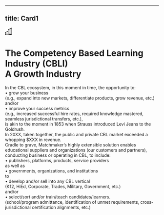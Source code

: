 ---
title: Card1
----
<div class="icon text-primary-light mx-auto mb-4">
    <img width="24" height="24" src="/assets/img/icons/building.svg" />
</div>

# The Competency Based Learning Industry (CBLI) <br/> A Growth Industry

In the CBL ecosystem, in this moment in time, the opportunity to:<br/>•	grow your business<br/>(e.g., expand into new markets, differentiate products, grow revenue, etc.)<br/>                                                        and/or<br/>•	improve your success metrics<br/> (e.g., increased successful hire rates, required knowledge mastered, seamless jurisdictional transfers, etc.),<br/>is akin to the moment in 1853 when Strauss introduced Levi Jeans to the Goldrush.
<br/>In 20XX, taken together, the public and private CBL market exceeded a whopping $XXX in revenue.<br/>Cradle to grave, Matchmaker’s highly extensible solution enables educational suppliers and organizations (our customers and partners), conducting business or operating in CBL, to include:<br/>•	publishers, platforms, products, service providers<br/>                               as well as<br/>•	governments, organizations, and institutions<br/>to<br/>•	develop and/or sell into any CBL vertical<br/>(K12, HiEd, Corporate, Trades, Military, Government, etc.)<br/>                                   and/or<br/>•	select/sort and/or train/teach candidates/learners.<br/>(school/program admittance, identification of unmet requirements, cross-jurisdictional certification alignments, etc.)


 


